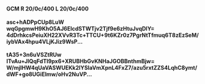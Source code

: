 #### GCM R 20/0c/400 L 20/0c/400
**asc+hADPpCUp8LuW**<br/>**wqGpgmwH9KhO5AJ6ElcdSTWTjv2Tjf9e6zHtuJvqDlY=**<br/>**4dDrhkcsPeiuXH22XVvR3Tc+TTCU+9t6KZr0z7PgrNtTfmuq6T8zEzSeM/iybVAx4hpu4VLjKJiz9WsP...**<br/><br/>
**tA35+3n6uVSZtRUw**<br/>**ITvAu+JlQqFdTI9px6+XRUBHbGvKNHaJGOBBnthmBjw=**<br/>**W/mjIHW4qUaVASWUEKk2IYSIaVmXpnL4FxZ7/azu5rxtZZS4LqhC8ymt/dWF+go8UGiEImw/oHv2NuVP...**